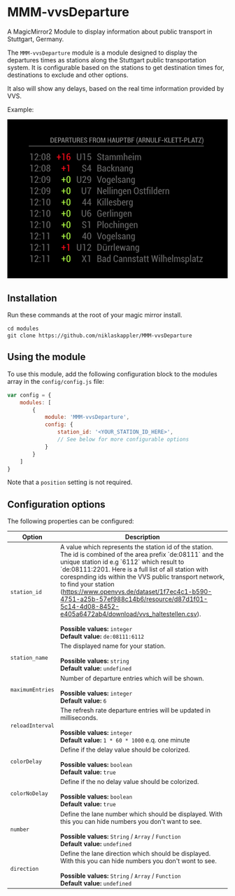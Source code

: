 # MMM-vvsDeparture
A MagicMirror2 Module to display information about public transport in Stuttgart, Germany.

The `MMM-vvsDeparture` module is a module designed to display the departures times as stations along the Stuttgart public transportation system.
 It is configurable based on the stations to get destination times for, destinations to exclude and other options.

It also will show any delays, based on the real time information provided by VVS.

Example:

![Full](example1.png)


## Installation
Run these commands at the root of your magic mirror install.

```shell
cd modules
git clone https://github.com/niklaskappler/MMM-vvsDeparture
```

## Using the module
To use this module, add the following configuration block to the modules array in the `config/config.js` file:
```js
var config = {
    modules: [
        {
            module: 'MMM-vvsDeparture',
            config: {
                station_id: '<YOUR_STATION_ID_HERE>',
                // See below for more configurable options
            }
        }
    ]
}
```

Note that a `position` setting is not required.

## Configuration options
The following properties can be configured:

<table width="100%">
	<thead>
		<tr>
			<th>Option</th>
			<th width="100%">Description</th>
		</tr>
	<thead>
	<tbody>
		<tr>
			<td><code>station_id</code></td>
			<td>A value which represents the station id of the station. The id is combined of the area prefix `de:08111` and the unique station id e.g `6112` which result to `de:08111:2201. Here is a full list of all station with 
				corespnding ids within the VVS public transport network, to find your station (<a href="https://www.openvvs.de/dataset/1f7ec4c1-b590-4751-a25b-57ef988c14b6/resource/d87d1f01-5c14-4d08-8452-e405a6472ab4/download/vvs_haltestellen.csv">https://www.openvvs.de/dataset/1f7ec4c1-b590-4751-a25b-57ef988c14b6/resource/d87d1f01-5c14-4d08-8452-e405a6472ab4/download/vvs_haltestellen.csv</a>).   
				<br><br><b>Possible values:</b> <code>integer</code>
				<br><b>Default value:</b> <code>de:08111:6112</code>
			</td>
		</tr>
		<tr>
			<td><code>station_name</code></td>
			<td>The displayed name for your station.
				<br><br><b>Possible values:</b> <code>string</code>
				<br><b>Default value:</b> <code>undefined</code>
			</td>
		</tr>
		<tr>
			<td><code>maximumEntries</code></td>
      		<td>Number of departure entries which will be shown.
				<br><br><b>Possible values:</b> <code>integer</code>
				<br><b>Default value:</b> <code>6</code>
			</td>
		</tr>
		<tr>
			<td>
			    <code>reloadInterval</code>
			</td>
     		 <td>The refresh rate departure entries will be updated in milliseconds. 
      			<br><br><b>Possible values:</b> <code>integer</code>
				<br><b>Default value:</b> <code>1 * 60 * 1000</code> e.q. one minute
			</td>
		</tr>
		<tr>
			<td>
			    <code>colorDelay</code>
			</td>
     		 <td>Define if the delay value should be colorized.
      			<br><br><b>Possible values:</b> <code>boolean</code>
				<br><b>Default value:</b> <code>true</code>
			</td>
		</tr>
		<tr>
			<td>
			    <code>colorNoDelay</code>
			</td>
     		 <td>Define if the no delay value should be colorized.
      			<br><br><b>Possible values:</b> <code>boolean</code>
				<br><b>Default value:</b> <code>true</code>
			</td>
		</tr>
		<tr>
			<td>
			    <code>number</code>
			</td>
     		 <td>Define the lane number which should be displayed. With this you can hide numbers you don't want to see.
      			<br><br><b>Possible values:</b> <code>String</code> / <code>Array</code> / <code>Function</code> 
				<br><b>Default value:</b> <code>undefined</code>
			</td>
		</tr>
		<tr>
			<td>
			    <code>direction</code>
			</td>
     		 <td>Define the lane direction which should be displayed. With this you can hide numbers you don't wont to see.
      			<br><br><b>Possible values:</b> <code>String</code> / <code>Array</code> / <code>Function</code> 
				<br><b>Default value:</b> <code>undefined</code>
			</td>
		</tr>
	</tbody>
</table>

